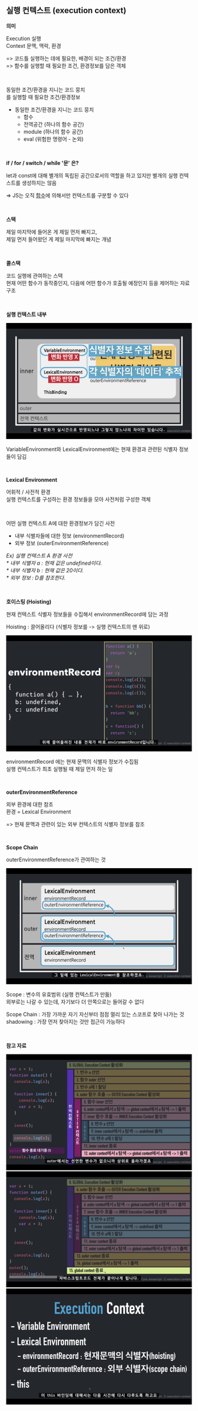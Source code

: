 ## 실행 컨텍스트 (execution context)

<strong>의미</strong> <br>

Execution 실행 <br>
Context 문맥, 맥락, 환경 

=> 코드틀 실행하는 데에 필요한, 배경이 되는 조건/환경 <br>
=> 함수를 실행할 때 필요한 조건, 환경정보를 담은 객체

<br>

동일한 조건/환경을 지니는 코드 뭉치 <br>
를 실행할 때 필요한 조건/환경정보
<br>

* 동일한 조건/환경을 지니는 코드 뭉치 
  * 함수
  * 전역공간 (하나의 함수 공간)
  * module (하나의 함수 공간)
  * eval (위험한 명령어 - 논외)
  
<br>

<strong>if / for / switch / while '문' 은?</strong> <br>

let과 const에 대해 별개의 독립된 공간으로서의 역할을 하고 있지만
별개의 실행 컨텍스트를 생성하지는 않음

=> JS는 오직 <u>함수</u>에 의해서만 컨텍스트를 구분할 수 있다

<br>


<strong>스택</strong> <br>

제일 마지막에 들어온 게 제일 먼저 빠지고, <br>
제일 먼저 들어왔던 게 제일 마지막에 빠지는 개념

<br>

<strong>콜스택</strong> <br>

코드 실행에 관여하는 스택 <br>
현재 어떤 함수가 동작중인지, 
다음에 어떤 함수가 호출될 예정인지 등을 제어하는 자료구조

<br>

<strong>실행 컨텍스트 내부</strong> 
<br>

![VariableEnvironment_LexicalEnvironment](../Images/VariableEnvironment_LexicalEnvironment.png)

VariableEnvironment와 LexicalEnvironment에는 현재 환경과 관련된 식별자 정보들이 담김

<br>


<strong>Lexical Environment</strong> <br>

어휘적 / 사전적 환경 <br>
실행 컨텍스트를 구성하는 환경 정보들을 모아 사전처럼 구성한 객체 

<br>

어떤 실행 컨텍스트 A에 대한 환경정보가 담긴 사전
  * 내부 식별자들에 대한 정보 (environmentRecord)
  * 외부 정보 (outerEnvironmentReference)

  <em>Ex) 실행 컨텍스트 A 환경 사전 <br>
    * 내부 식별자 a : 현재 값은 undefined이다. <br>
    * 내부 식별자 b : 현재 값은 20이다. <br>
    * 외부 정보 : D를 참조한다. <br> </em>

<br>

<strong>호이스팅 (Hoisting)</strong> <br>

현재 컨텍스트 식별자 정보들을 수집해서
environmentRecord에 담는 과정

Hoisting : 끌어올리다 (식별자 정보를 -> 실행 컨텍스트의 맨 위로)


![environmentRecord](../Images/environmentRecord.png)

environmentRecord 에는 현재 문맥의 식별자 정보가 수집됨 <br>
실행 컨텍스트가 최초 실행될 때 제일 먼저 하는 일

<br>

<strong>outerEnvironmentReference</strong> <br>

외부 환경에 대한 참조 <br>
환경 = Lexical Environment

=> 현재 문맥과 관련이 있는 외부 컨텍스트의 식별자 정보를 참조

<br>

<strong>Scope Chain</strong>

outerEnvironmentReference가 관여하는 것

![Scope Chain](../Images/Scope_Chain.png)

Scope : 변수의 유효범위 (실행 컨텍스트가 만듦) <br>
외부로는 나갈 수 있는데, 자기보다 더 안쪽으로는 들어갈 수 없다

Scope Chain : 가장 가까운 자기 자신부터 점점 멀리 있는 스코프로 찾아 나가는 것 <br> 
shadowing : 가장 먼저 찾아지는 것만 접근이 가능하다

<br>

<strong>참고 자료</strong> <br>


![execution_context_code_1](../Images/execution_context_code_1.png)
![execution_context_code_2](../Images/execution_context_code_2.png)
![execution_context](../Images/execution_context.png)

